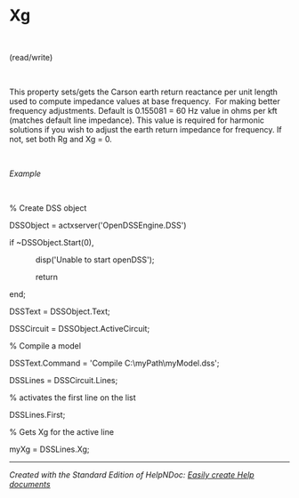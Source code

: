 # Xg

&nbsp;

(read/write)

&nbsp;

This property sets/gets the Carson earth return reactance per unit length used to compute impedance values at base frequency.&nbsp; For making better frequency adjustments. Default is 0.155081 = 60 Hz value in ohms per kft (matches default line impedance). This value is required for harmonic solutions if you wish to adjust the earth return impedance for frequency. If not, set both Rg and Xg = 0.

&nbsp;

*Example*

&nbsp;

% Create DSS object

DSSObject = actxserver('OpenDSSEngine.DSS')

if ~DSSObject.Start(0),

&nbsp; &nbsp; &nbsp; &nbsp; &nbsp; &nbsp; disp('Unable to start openDSS');

&nbsp; &nbsp; &nbsp; &nbsp; &nbsp; &nbsp; return

end;

DSSText = DSSObject.Text;

DSSCircuit = DSSObject.ActiveCircuit;

% Compile a model &nbsp; &nbsp;

DSSText.Command = 'Compile C:\\myPath\\myModel.dss';

DSSLines = DSSCircuit.Lines;

% activates the first line on the list

DSSLines.First;

% Gets Xg for the active line

myXg = DSSLines.Xg;

***
_Created with the Standard Edition of HelpNDoc: [Easily create Help documents](<https://www.helpndoc.com/feature-tour>)_
